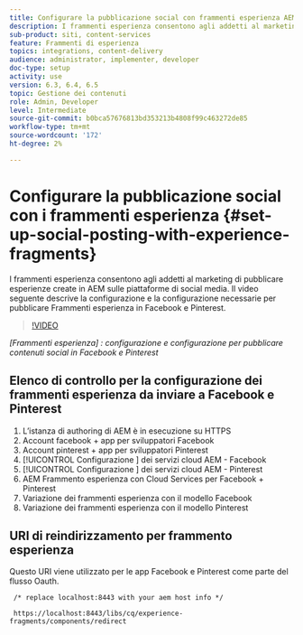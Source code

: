 ```yaml
---
title: Configurare la pubblicazione social con frammenti esperienza AEM
description: I frammenti esperienza consentono agli addetti al marketing di pubblicare esperienze create in AEM sulle piattaforme di social media. Il video seguente descrive la configurazione e la configurazione necessarie per pubblicare Frammenti esperienza in Facebook e Pinterest.
sub-product: siti, content-services
feature: Frammenti di esperienza
topics: integrations, content-delivery
audience: administrator, implementer, developer
doc-type: setup
activity: use
version: 6.3, 6.4, 6.5
topic: Gestione dei contenuti
role: Admin, Developer
level: Intermediate
source-git-commit: b0bca57676813bd353213b4808f99c463272de85
workflow-type: tm+mt
source-wordcount: '172'
ht-degree: 2%

---
```



# Configurare la pubblicazione social con i frammenti esperienza {#set-up-social-posting-with-experience-fragments}

I frammenti esperienza consentono agli addetti al marketing di pubblicare esperienze create in AEM sulle piattaforme di social media. Il video seguente descrive la configurazione e la configurazione necessarie per pubblicare Frammenti esperienza in Facebook e Pinterest.

>[!VIDEO](https://video.tv.adobe.com/v/20592/?quality=9&learn=on)

*[Frammenti esperienza] : configurazione e configurazione per pubblicare contenuti social in Facebook e Pinterest*

## Elenco di controllo per la configurazione dei frammenti esperienza da inviare a Facebook e Pinterest

1. L’istanza di authoring di AEM è in esecuzione su HTTPS
2. Account facebook + app per sviluppatori Facebook
3. Account pinterest + app per sviluppatori Pinterest
4. [!UICONTROL Configurazione ] dei servizi cloud AEM - Facebook
5. [!UICONTROL Configurazione ] dei servizi cloud AEM - Pinterest
6. AEM Frammento esperienza con Cloud Services per Facebook + Pinterest
7. Variazione dei frammenti esperienza con il modello Facebook
8. Variazione dei frammenti esperienza con il modello Pinterest

## URI di reindirizzamento per frammento esperienza

Questo URI viene utilizzato per le app Facebook e Pinterest come parte del flusso Oauth.

```plain
 /* replace localhost:8443 with your aem host info */

 https://localhost:8443/libs/cq/experience-fragments/components/redirect
```

